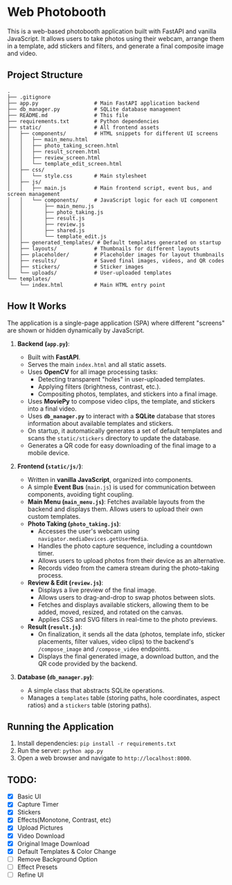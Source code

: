 # Web Photobooth

This is a web-based photobooth application built with FastAPI and vanilla JavaScript. It allows users to take photos using their webcam, arrange them in a template, add stickers and filters, and generate a final composite image and video.

## Project Structure

```
.
├── .gitignore
├── app.py                  # Main FastAPI application backend
├── db_manager.py           # SQLite database management
├── README.md               # This file
├── requirements.txt        # Python dependencies
├── static/                 # All frontend assets
│   ├── components/         # HTML snippets for different UI screens
│   │   ├── main_menu.html
│   │   ├── photo_taking_screen.html
│   │   ├── result_screen.html
│   │   ├── review_screen.html
│   │   └── template_edit_screen.html
│   ├── css/
│   │   └── style.css       # Main stylesheet
│   ├── js/
│   │   ├── main.js         # Main frontend script, event bus, and screen management
│   │   └── components/     # JavaScript logic for each UI component
│   │       ├── main_menu.js
│   │       ├── photo_taking.js
│   │       ├── result.js
│   │       ├── review.js
│   │       ├── shared.js
│   │       └── template_edit.js
│   ├── generated_templates/ # Default templates generated on startup
│   ├── layouts/            # Thumbnails for different layouts
│   ├── placeholder/        # Placeholder images for layout thumbnails
│   ├── results/            # Saved final images, videos, and QR codes
│   ├── stickers/           # Sticker images
│   └── uploads/            # User-uploaded templates
└── templates/
    └── index.html          # Main HTML entry point
```

## How It Works

The application is a single-page application (SPA) where different "screens" are shown or hidden dynamically by JavaScript.

1.  **Backend (`app.py`)**:
    *   Built with **FastAPI**.
    *   Serves the main `index.html` and all static assets.
    *   Uses **OpenCV** for all image processing tasks:
        *   Detecting transparent "holes" in user-uploaded templates.
        *   Applying filters (brightness, contrast, etc.).
        *   Compositing photos, templates, and stickers into a final image.
    *   Uses **MoviePy** to compose video clips, the template, and stickers into a final video.
    *   Uses **`db_manager.py`** to interact with a **SQLite** database that stores information about available templates and stickers.
    *   On startup, it automatically generates a set of default templates and scans the `static/stickers` directory to update the database.
    *   Generates a QR code for easy downloading of the final image to a mobile device.

2.  **Frontend (`static/js/`)**:
    *   Written in **vanilla JavaScript**, organized into components.
    *   A simple **Event Bus** (`main.js`) is used for communication between components, avoiding tight coupling.
    *   **Main Menu (`main_menu.js`)**: Fetches available layouts from the backend and displays them. Allows users to upload their own custom templates.
    *   **Photo Taking (`photo_taking.js`)**:
        *   Accesses the user's webcam using `navigator.mediaDevices.getUserMedia`.
        *   Handles the photo capture sequence, including a countdown timer.
        *   Allows users to upload photos from their device as an alternative.
        *   Records video from the camera stream during the photo-taking process.
    *   **Review & Edit (`review.js`)**:
        *   Displays a live preview of the final image.
        *   Allows users to drag-and-drop to swap photos between slots.
        *   Fetches and displays available stickers, allowing them to be added, moved, resized, and rotated on the canvas.
        *   Applies CSS and SVG filters in real-time to the photo previews.
    *   **Result (`result.js`)**:
        *   On finalization, it sends all the data (photos, template info, sticker placements, filter values, video clips) to the backend's `/compose_image` and `/compose_video` endpoints.
        *   Displays the final generated image, a download button, and the QR code provided by the backend.

3.  **Database (`db_manager.py`)**:
    *   A simple class that abstracts SQLite operations.
    *   Manages a `templates` table (storing paths, hole coordinates, aspect ratios) and a `stickers` table (storing paths).

## Running the Application

1.  Install dependencies: `pip install -r requirements.txt`
2.  Run the server: `python app.py`
3.  Open a web browser and navigate to `http://localhost:8000`.

## TODO:
- [X] Basic UI
- [X] Capture Timer
- [X] Stickers
- [X] Effects(Monotone, Contrast, etc)
- [X] Upload Pictures
- [X] Video Download
- [X] Original Image Download
- [X] Default Templates & Color Change
- [ ] Remove Background Option
- [ ] Effect Presets
- [ ] Refine UI